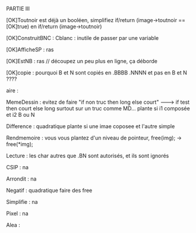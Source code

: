 PARTIE III

[OK]Toutnoir est déjà un booléen, simplifiez if/return (image->toutnoir ==
[OK]true) en if/return (image->toutnoir)


[OK]ConstruitBNC : Cblanc : inutile de passer par une variable

[OK]AfficheSP : ras

[OK]EstNB : ras // découpez un peu plus en ligne, ça déborde

[OK]copie : pourquoi B et N sont copiés en .BBBB .NNNN et pas en B et N ????

aire :

MemeDessin :
evitez de faire "if non truc then long else court"  ---> if test then
court else long
      surtout sur un truc comme MD...
plante si i1 composée et i2  B ou N

Difference : quadratique
    plante si une imae coposee et l'autre simple

Rendmemoire : vous vous plantez d'un niveau de pointeur, free(img); ->
free(*img);

Lecture :          les char autres que .BN sont autorisés, et ils sont
ignorés

CSIP : na

Arrondit : na

Negatif : quadratique
       faire des free

Simplifie : na

Pixel : na

Alea :
